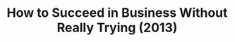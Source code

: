 ---
layout: shows
title: How to Succeed in Business Without Really Trying (2013)
image: 
category: 
details:
  Theatre: FSCJ Summer Musical Theatre Experience
cast:
  Actor: Michael Lipp
crew:
external_links:
---